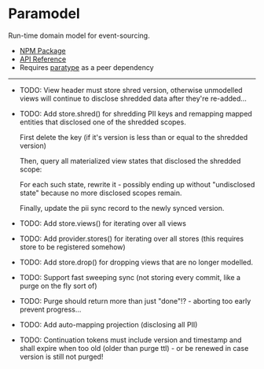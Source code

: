 # Paramodel

Run-time domain model for event-sourcing.

* [NPM Package](https://www.npmjs.com/package/paramodel)
* [API Reference](https://github.com/mwikstrom/paramodel/blob/master/docs/paramodel.md)
* Requires [paratype](https://github.com/mwikstrom/paratype#readme) as a peer dependency

----

- TODO: View header must store shred version, otherwise unmodelled views will continue
  to disclose shredded data after they're re-added...

- TODO: Add store.shred() for shredding PII keys and remapping mapped entities that
  disclosed one of the shredded scopes.

  First delete the key (if it's version is less than or equal to the shredded version)
  
  Then, query all materialized view states that disclosed the shredded scope:

  For each such state, rewrite it - possibly ending up without "undisclosed state" because
  no more disclosed scopes remain.

  Finally, update the pii sync record to the newly synced version.

- TODO: Add store.views() for iterating over all views

- TODO: Add provider.stores() for iterating over all stores (this requires store to be registered somehow)

- TODO: Add store.drop() for dropping views that are no longer modelled.

- TODO: Support fast sweeping sync (not storing every commit, like a purge on the fly sort of)

- TODO: Purge should return more than just "done"!? - aborting too early prevent progress...

- TODO: Add auto-mapping projection (disclosing all PII)

- TODO: Continuation tokens must include version and timestamp and shall expire when too old
  (older than purge ttl) - or be renewed in case version is still not purged!
